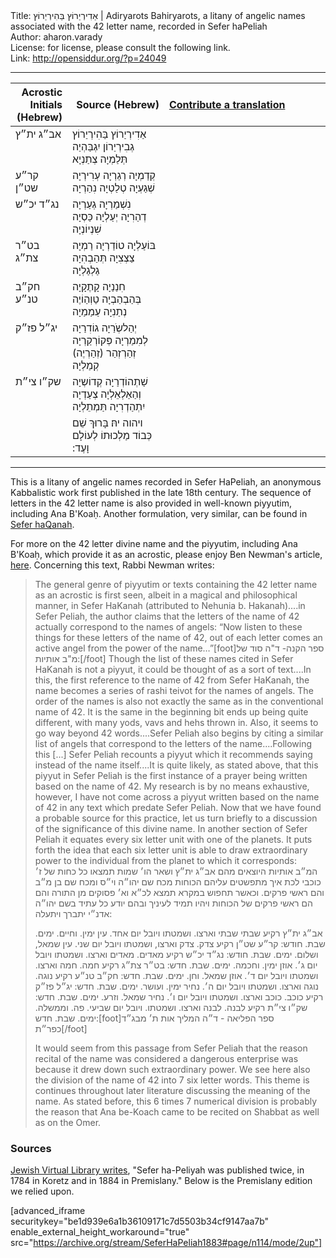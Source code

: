 <html>
<head></head>
<body>
Title: אַדִירְיַרוֹץ בַּהִירְיַרוֹץ | Adiryarots Bahiryarots, a litany of angelic names associated with the 42 letter name, recorded in Sefer haPeliah<br />
Author: aharon.varady<br />
License: for license, please consult the following link.<br />
Link: <a href="http://opensiddur.org/?p=24049">http://opensiddur.org/?p=24049</a>
<p />
<hr />

<table style="margin-left: auto;margin-right: auto;" class="draggable">
<thead><tr><th id="x" style="text-align: right;">Acrostic Initials (Hebrew)</th><th style="text-align: right;">Source (Hebrew)</th><th style="text-align: left;"><a href="/contributing/upload/">Contribute a translation</a></th></tr></thead>
<tbody>
<tr><td style="vertical-align:top;" width="16%">
<div class="scribe"><span lang="he">
אב״ג 
ית״ץ
</span></div></td>

<td style="vertical-align:top;" width="30%">
<div class="liturgy"><span lang="he">
אַדִירְיַרוֹץ בַּהִירְיַרוֹץ גְבִירְיַרוֹן 
יִגְבַּהְיַה תְּלַמְיָה צְתַנְיָא 
</span></div></td>

<td style="vertical-align:top;" width="50%"><div class="english">

</td></tr>


<tr><td style="vertical-align:top;" width="16%">
<div class="scribe"><span lang="he">
קר״ע 
שט״ן
</span></div></td>

<td style="vertical-align:top;" width="30%">
<div class="liturgy"><span lang="he">
קְדַמְיָה רְגַרְיָה עְרִירְיָה 
שְׁגַעְיָה טְלַטְיָה נִהַרְיָה 
</span></div></td>

<td style="vertical-align:top;" width="50%"><div class="english">

</td></tr>


<tr><td style="vertical-align:top;" width="16%">
<div class="scribe"><span lang="he">
נג״ד 
יכ״ש
</span></div></td>

<td style="vertical-align:top;" width="30%">
<div class="liturgy"><span lang="he">
נִשְׁמַרְיָה גְעַרְיָה דְהַרִיָה 
יְעַלְיָה כַּסְיָה שִׁנְיוֹנְיָה 
</span></div></td>

<td style="vertical-align:top;" width="50%"><div class="english">

</td></tr>


<tr><td style="vertical-align:top;" width="16%">
<div class="scribe"><span lang="he">
בט״ר 
צת״ג
</span></div></td>

<td style="vertical-align:top;" width="30%">
<div class="liturgy"><span lang="he">
בּוֹעַלְיָה טוֹדַרְיָה רַמְיָה 
צַצְצִיָה תְּהַבְהִיָה גַלְגַלְיָה 
</span></div></td>

<td style="vertical-align:top;" width="50%"><div class="english">

</td></tr>


<tr><td style="vertical-align:top;" width="16%">
<div class="scribe"><span lang="he">
חק״ב 
טנ״ע
</span></div></td>

<td style="vertical-align:top;" width="30%">
<div class="liturgy"><span lang="he">
חִנַנַיָה קָתֶקָיָה בְּהַבְהַבְיָה 
טַוְהַוֹיֶה נְתַנִיָה עַמַמַיָה 
</span></div></td>

<td style="vertical-align:top;" width="50%"><div class="english">

</td></tr>


<tr><td style="vertical-align:top;" width="16%">
<div class="scribe"><span lang="he">
יג״ל 
פז״ק
</span></div></td>

<td style="vertical-align:top;" width="30%">
<div class="liturgy"><span lang="he">
יְהַלשְֹרַיָה גוֹדִרַיָה לְמִמַרְיָה 
פְּקוֹרְקַרְיָה זְהַרְזְהַר (זְהַרְיֶה) קְמַלְיָה 
</span></div></td>

<td style="vertical-align:top;" width="50%"><div class="english">

</td></tr>


<tr><td style="vertical-align:top;" width="16%">
<div class="scribe"><span lang="he">
שק״ו 
צי״ת
</span></div></td>

<td style="vertical-align:top;" width="30%">
<div class="liturgy"><span lang="he">
שַׁתְהוֹדְרַיָה קְדוֹשְיָה וְהַאַלְאֵלְיָה 
צְעַדְיָה יִתְהַדְרִיָה תַּמְתֵלְיָה 
</span></div></td>

<td style="vertical-align:top;" width="50%"><div class="english">

</div></td></tr>


<tr><td style="vertical-align:top;" width="16%">
<div class="scribe"><span lang="he">

</span></div></td>

<td style="vertical-align:top;" width="30%">
<div class="liturgy"><span lang="he">
ויהוה יהּ׃ 
בָּרוּךְ שֵׁם כְּבוֹד מַלְכוּתוֹ לְעוֹלָם וָעֶד:‏
</span></div></td>

<td style="vertical-align:top;" width="50%"><div class="english">

</div></td></tr>
</tbody></table>

<hr />

This is a litany of angelic names recorded in Sefer HaPeliah, an anonymous Kabbalistic work first published in the late 18th century. The sequence of letters in the 42 letter name is also provided in well-known piyyutim, including Ana B'Koaḥ. Another formulation, very similar, can be found in <a href="https://opensiddur.org/prayers/praxes/contemplation/adiryaron-bahiryaron/">Sefer haQanah</a>. 

For more on the 42 letter divine name and the piyyutim, including Ana B'Koaḥ, which provide it as an acrostic, please enjoy Ben Newman's article, <a href="http://kaphtziel.blogspot.com/2012/05/utterance-of-name-of-42-ana-be-koach-as.html">here</a>. Concerning this text, Rabbi Newman writes:

<blockquote>The general genre of piyyutim or texts containing the 42 letter name as an acrostic is first seen, albeit in a magical and philosophical manner, in Sefer HaKanah (attributed to Nehunia b. Hakanah)....in Sefer Peliah, the author claims that the letters of the name of 42 actually correspond to the names of angels: “Now listen to these things for these letters of the name of 42, out of each letter comes an active angel from the power of the name…”[foot]ספר הקנה- ד"ה סוד של מ"ב אותיות:[/foot] Though the list of these names cited in Sefer HaKanah is not a piyyut, it could be thought of as a sort of text....In this, the first reference to the name of 42 from Sefer HaKanah, the name becomes a series of rashi teivot for the names of angels. The order of the names is also not exactly the same as in the conventional name of 42. It is the same in the beginning bit ends up being quite different, with many yods, vavs and hehs thrown in. Also, it seems to go way beyond 42 words....Sefer Peliah also begins by citing a similar list of angels that correspond to the letters of the name....Following this [...] Sefer Peliah recounts a piyyut which it recommends saying instead of the name itself....It is quite likely, as stated above, that this piyyut in Sefer Peliah is the first instance of a prayer being written based on the name of 42. My research is by no means exhaustive, however, I have not come across a piyyut written based on the name of 42 in any text which predate Sefer Peliah. Now that we have found a probable source for this practice, let us turn briefly to a discussion of the significance of this divine name. In another section of Sefer Peliah it equates every six letter unit with one of the planets. It puts forth the idea that each six letter unit is able to draw extraordinary power to the individual from the planet to which it corresponds:

<div class="hebrew">המ״ב אותיות היוצאים מהם אב״ג ית״ץ ושאר הו׳ שמות תמצאו כל כחות של ז׳ כוכבי לכת איך מתפשטים עליהם הכוחות מכח שם יהו״ה וי״ס ומכח שם בן מ״ב והם ראשי פרקים. וכאשר תחפוש במקרא תמצא לכ״א וא׳ פסוקים מן התורה והם הם ראשי פרקים של הכוחות ויהיו תמיד לעיניך ובהם יודע כל עתיד בשם יהו״ה אדנ״י יתברך ויתעלה:

אב״ג ית״ץ רקיע שבתי שבתי וארצו. ושמטתו ויובל יום אחד. עין ימין. וחיים. ימים. שבת. חודש:
קר״ע שט״ן רקיע צדק. צדק וארצו, ושמטתו ויובל יום שני. עין שמאל, ושלום. ימים. שבת. חודש:
נג״ד יכ״ש רקיע מאדים. מאדים וארצו. ושמטתו ויובל יום ג׳. אוזן ימין. וחכמה. ימים. שבת. חדש:
בט״ר צת״ג רקיע חמה. חמה וארצו. ושמטתו ויובל יום ד׳. אוזן שמאל. וחן. ימים. שבת. חדש:
חק״ב טנ״ע רקיע נוגה. נוגה וארצו. ושמטתו ויובל יום ה׳. נחיר ימין. ועושר. ימים. שבת. חדש:
יג״ל פז״ק רקיע כוכב. כוכב וארצו. ושמטתו ויובל יום ו׳. נחיר שמאל. וזרע. ימים. שבת. חדש:
שק״ו צי״ת רקיע לבנה. לבנה וארצו. ושמטתו. ויובל יום שביעי. פה. וממשלה. ימים. שבת. חדש:[foot]ספר הפליאה - ד״ה המליך אות ת׳ מבג״ד כפר״ת[/foot]</div>

It would seem from this passage from Sefer Peliah that the reason recital of the name was considered a dangerous enterprise was because it drew down such extraordinary power. We see here also the division of the name of 42 into 7 six letter words. This theme is continues throughout later literature discussing the meaning of the name. As stated before, this 6 times 7 numerical division is probably the reason that Ana be-Koach came to be recited on Shabbat as well as on the Omer. </blockquote>

<h3>Sources</h3>

<a href="https://www.jewishvirtuallibrary.org/kanah-and-peliyah-books-of">Jewish Virtual Library writes</a>, "Sefer ha-Peliyah was published twice, in 1784 in Koretz and in 1884 in Premislany." Below is the Premislany edition we relied upon.

[advanced_iframe securitykey="be1d939e6a1b36109171c7d5503b34cf9147aa7b" enable_external_height_workaround="true" src="https://archive.org/stream/SeferHaPeliah1883#page/n114/mode/2up"]

</body>
</html>